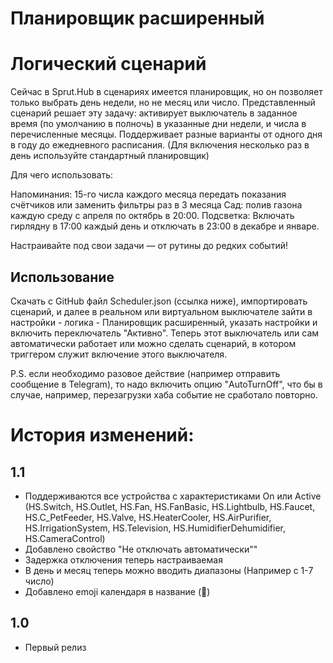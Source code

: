 # Планировщик расширенный
# Логический сценарий


Сейчас в Sprut.Hub в сценариях имеется планировщик, но он позволяет только выбрать день недели, но не месяц или число.
Представленный сценарий решает эту задачу: активирует выключатель в заданное время (по умолчанию в полночь) в указанные дни недели, и числа в перечисленные месяцы. Поддерживает разные варианты от одного дня в году до ежедневного расписания. (Для включения несколько раз в день используйте стандартный планировщик)

Для чего использовать:

Напоминания: 15-го числа каждого месяца передать показания счётчиков или заменить фильтры раз в 3 месяца
Сад: полив газона каждую среду с апреля по октябрь в 20:00.
Подсветка: Включать гирлядну в 17:00 каждый день и отключать в 23:00 в декабре и январе. 

Настраивайте под свои задачи — от рутины до редких событий!


## Использование
Cкачать с GitHub файл Scheduler.json (ссылка ниже), импортировать сценарий, и далее в реальном или виртуальном выключателе зайти в настройки - логика - Планировщик расширенный, указать настройки и включить переключатель "Активно".
Теперь этот выключатель или сам автоматически работает или можно сделать сценарий, в котором триггером служит включение этого выключателя.

P.S. если необходимо разовое действие (например отправить сообщение в Telegram), то надо включить опцию "AutoTurnOff", что бы в случае, например, перезагрузки хаба событие не сработало повторно.

# История изменений:
## 1.1
- Поддерживаются все устройства с характеристиками On или Active (HS.Switch, HS.Outlet, HS.Fan, HS.FanBasic, HS.Lightbulb, HS.Faucet, HS.C_PetFeeder, HS.Valve, HS.HeaterCooler, HS.AirPurifier, HS.IrrigationSystem, HS.Television, HS.HumidifierDehumidifier, HS.CameraControl)
- Добавлено свойство "Не отключать автоматически"" 
- Задержка отключения теперь настраиваемая
- В день и месяц теперь можно вводить диапазоны (Например с 1-7 число)
- Добавлено emoji календаря в название (📅)

## 1.0
- Первый релиз
